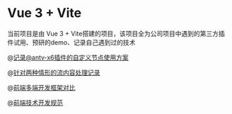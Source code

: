 # Vue 3 + Vite
当前项目是由 Vue 3 + Vite搭建的项目，该项目全为公司项目中遇到的第三方插件试用、预研的demo、记录自己遇到过的技术

@[记录@antv-x6插件的自定义节点使用方案](https://github.com/wy41125/weonBlog/blob/master/vite-project-demo/@antv-x6.md)

@[针对两种情形的流内容处理记录](https://github.com/wy41125/weonBlog/blob/master/vite-project-demo/DocstreamDownload.md)

@[前端多端开发框架对比](https://github.com/wy41125/weonBlog/blob/master/vite-project-demo/FrameworkComparison.md)

@[前端技术开发规范](https://github.com/wy41125/weonBlog/blob/master/vite-project-demo/DevelopmentSpecification.md)